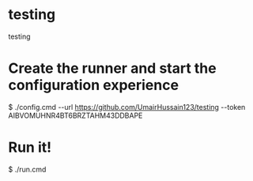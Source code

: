 # testing

testing

# Create the runner and start the configuration experience

$ ./config.cmd --url https://github.com/UmairHussain123/testing --token AIBVOMUHNR4BT6BRZTAHM43DDBAPE

# Run it!

$ ./run.cmd
